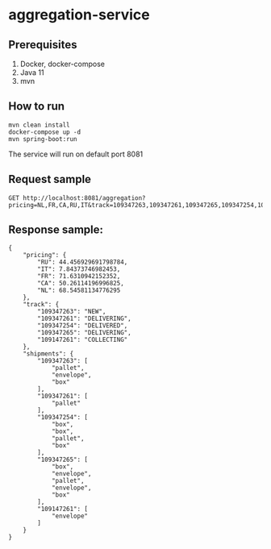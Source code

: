 # aggregation-service

## Prerequisites

1. Docker, docker-compose
2. Java 11
3. mvn 

## How to run

```maven
mvn clean install
docker-compose up -d
mvn spring-boot:run 
```
The service will run on default port 8081 
## Request sample

```http request
GET http://localhost:8081/aggregation?pricing=NL,FR,CA,RU,IT&track=109347263,109347261,109347265,109347254,109147261&shipments=109347263,109347261,109347265,109347254,109147261

```
## Response sample:
```http resposne
{
    "pricing": {
        "RU": 44.456929691798784,
        "IT": 7.84373746982453,
        "FR": 71.6310942152352,
        "CA": 50.26114196996825,
        "NL": 68.54581134776295
    },
    "track": {
        "109347263": "NEW",
        "109347261": "DELIVERING",
        "109347254": "DELIVERED",
        "109347265": "DELIVERING",
        "109147261": "COLLECTING"
    },
    "shipments": {
        "109347263": [
            "pallet",
            "envelope",
            "box"
        ],
        "109347261": [
            "pallet"
        ],
        "109347254": [
            "box",
            "box",
            "pallet",
            "box"
        ],
        "109347265": [
            "box",
            "envelope",
            "pallet",
            "envelope",
            "box"
        ],
        "109147261": [
            "envelope"
        ]
    }
}
```
